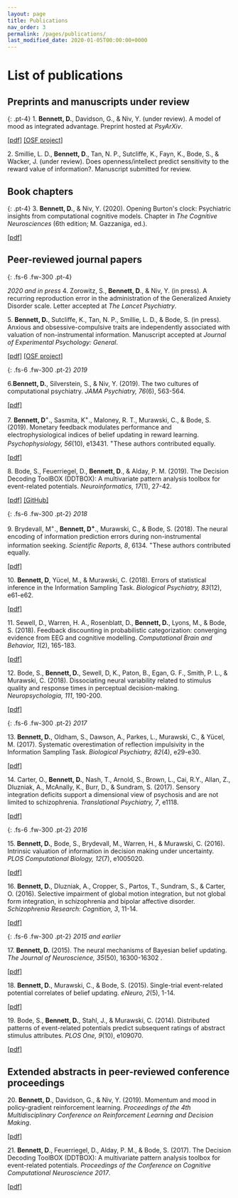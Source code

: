 ```yaml
---
layout: page
title: Publications
nav_order: 3
permalink: /pages/publications/
last_modified_date: 2020-01-05T00:00:00+0000
---
```


# List of publications

## Preprints and manuscripts under review

{: .pt-4}
1\. **Bennett, D.**, Davidson, G., & Niv, Y. (under review). A model of mood as integrated advantage. Preprint hosted at _PsyArXiv_.

[[pdf]](https://psyarxiv.com/dzsme/) [[OSF project]](https://osf.io/zm57r/)

2\. Smillie, L. D., **Bennett, D**., Tan, N. P., Sutcliffe, K., Fayn, K., Bode, S., & Wacker, J. (under review). Does openness/intellect predict sensitivity to the reward value of information?. Manuscript submitted for review.

## Book chapters

{: .pt-4}
3\. **Bennett, D.**, & Niv, Y. (2020). Opening Burton's clock: Psychiatric insights from computational cognitive models. Chapter in *The Cognitive Neurosciences* (6th edition; M. Gazzaniga, ed.).

[[pdf]](https://psyarxiv.com/y2vzu/)

## Peer-reviewed journal papers

{: .fs-6 .fw-300 .pt-4}

_2020 and in press_
4\. Zorowitz, S., **Bennett, D**., & Niv, Y. (in press). A recurring reproduction error in the administration of the Generalized Anxiety Disorder scale. Letter accepted at _The Lancet Psychiatry_.

5\. **Bennett, D.**, Sutcliffe, K., Tan, N. P., Smillie, L. D., & Bode, S. (in press). Anxious and obsessive-compulsive traits are independently associated with valuation of non-instrumental information. Manuscript accepted at _Journal of Experimental Psychology: General_.

[[pdf]](https://www.biorxiv.org/content/biorxiv/early/2020/05/04/768168.full.pdf) [[OSF project]](https://osf.io/eg74d/)

{: .fs-6 .fw-300 .pt-2}
_2019_

6\.**Bennett, D.**, Silverstein, S., & Niv, Y. (2019). The two cultures of computational psychiatry. _JAMA Psychiatry, 76_(6), 563-564.

[[pdf]](/assets/pdf/2019_jamapsychiatry.pdf)

7\. **Bennett, D**<sup>+</sup>., Sasmita, K<sup>+</sup>., Maloney, R. T., Murawski, C., & Bode, S. (2019). Monetary feedback modulates performance and electrophysiological indices of belief updating in reward learning. _Psychophysiology, 56_(10), e13431. <sup>+</sup>These authors contributed equally.

[[pdf]](/assets/pdf/2019_psychophysiology.pdf)

8\. Bode, S., Feuerriegel, D., **Bennett, D**., & Alday, P. M. (2019). The Decision Decoding ToolBOX (DDTBOX): A multivariate pattern analysis toolbox for event-related potentials. _Neuroinformatics, 17_(1), 27-42.

[[pdf]](/assets/pdf/2019_neuroinformatics.pdf) [[GitHub]](https://github.com/DDTBOX/DDTBOX)

{: .fs-6 .fw-300 .pt-2}
_2018_

9\. Brydevall, M<sup>+</sup>., **Bennett, D<sup>+</sup>**., Murawski, C., & Bode, S. (2018). The neural encoding of information prediction errors during non-instrumental information seeking. _Scientific Reports, 8_, 6134. <sup>+</sup>These authors contributed equally.

[[pdf]](https://www.nature.com/articles/s41598-018-24566-x.pdf)

10\. **Bennett, D**, Yücel, M., & Murawski, C. (2018). Errors of statistical inference in the Information Sampling Task. _Biological Psychiatry, 83_(12), e61-e62.

[[pdf]](/assets/pdf/2018_jamapsychiatry_reply.pdf)

11\. Sewell, D., Warren, H. A., Rosenblatt, D., **Bennett, D.**, Lyons, M., & Bode, S. (2018). Feedback discounting in probabilistic categorization: converging evidence from EEG and cognitive modelling. _Computational Brain and Behavior, 1_(2), 165-183.

[[pdf]](/assets/pdf/2018_cbb.pdf)

12\. Bode, S., **Bennett, D.**, Sewell, D, K., Paton, B., Egan, G. F., Smith, P. L., & Murawski, C. (2018). Dissociating neural variability related to stimulus quality and response times in perceptual decision-making. _Neuropsychologia, 111_, 190-200.

[[pdf]](/assets/pdf/2018_neuropsychologia.pdf)

{: .fs-6 .fw-300 .pt-2}
_2017_

13\. **Bennett, D.**, Oldham, S., Dawson, A., Parkes, L., Murawski, C., & Yücel, M. (2017). Systematic overestimation of reflection impulsivity in the Information Sampling Task. _Biological Psychiatry, 82_(4), e29-e30.

[[pdf]](/assets/pdf/2017_jamapsychiatry.pdf)

14\. Carter, O., **Bennett, D.**, Nash, T., Arnold, S., Brown, L., Cai, R.Y., Allan, Z., Dluzniak, A., McAnally, K., Burr, D., & Sundram, S. (2017). Sensory integration deficits support a dimensional view of psychosis and are not limited to schizophrenia. _Translational Psychiatry, 7_, e1118.

[[pdf]](/assets/pdf/2017_translationalpsychiatry.pdf)

{: .fs-6 .fw-300 .pt-2}
_2016_

15\. **Bennett, D.**, Bode, S., Brydevall, M., Warren, H., & Murawski, C. (2016). Intrinsic valuation of information in decision making under uncertainty. _PLOS Computational Biology, 12_(7), e1005020.

[[pdf]](/assets/pdf/2016_ploscb.pdf)

16\. **Bennett, D.**, Dluzniak, A., Cropper, S., Partos, T., Sundram, S., & Carter, O. (2016). Selective impairment of global motion integration, but not global form integration, in schizophrenia and bipolar affective disorder. _Schizophrenia Research: Cognition, 3_, 11-14.

[[pdf]](/assets/pdf/2016_szrescog.pdf)

{: .fs-6 .fw-300 .pt-2}
_2015 and earlier_

17\. **Bennett, D.** (2015). The neural mechanisms of Bayesian belief updating. _The Journal of Neuroscience, 35_(50), 16300-16302 .

[[pdf]](/assets/pdf/2015_jneuro.pdf)

18\. **Bennett, D.**, Murawski, C., & Bode, S. (2015). Single-trial event-related potential correlates of belief updating. _eNeuro, 2_(5), 1-14.

[[pdf]](/assets/pdf/2015_eneuro.pdf)

19\. Bode, S., **Bennett, D.**, Stahl, J., & Murawski, C. (2014). Distributed patterns of event-related potentials predict subsequent ratings of abstract stimulus attributes. _PLOS One, 9_(10), e109070.

[[pdf]](/assets/pdf/2014_plosone.pdf)

## Extended abstracts in peer-reviewed conference proceedings

20\. **Bennett, D**., Davidson, G., & Niv, Y. (2019). Momentum and mood in policy-gradient reinforcement learning. _Proceedings of the 4th Multidisciplinary Conference on Reinforcement Learning and Decision Making_.

[[pdf]](/assets/pdf/2019_rldm.pdf)

21\. **Bennett, D**., Feuerriegel, D., Alday, P. M., & Bode, S. (2017). The Decision Decoding ToolBOX (DDTBOX): A multivariate pattern analysis toolbox for event-related potentials. _Proceedings of the Conference on Cognitive Computational Neuroscience 2017_.

[[pdf]](https://www2.securecms.com/CCNeuro/docs-0/5920f79e68ed3faf23cce919.pdf)
